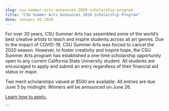 ```yaml
---
slug: csu-summer-arts-announces-2020-scholarship-program
title: "CSU Summer Arts Announces 2020 Scholarship Program"
date: January 01 2020
---
```


 
<p>
  For over 30 years, CSU Summer Arts has assembled some of the world’s best
  creative artists to teach and inspire students across all art genres. Due to
  the impact of COVID-19, CSU Summer Arts was forced to cancel the 2020 season.
  However, to foster creativity and inspire hope, the CSU Summer Arts program
  has established a one-time scholarship opportunity open to any current
  California State University student. All students are encouraged to apply and
  submit an entry regardless of their financial aid status or major.
</p>
<p>
  Two merit scholarships valued at $500 are available. All entries are due June
  5 by midnight. Winners will be announced on June 26.
</p>
<p>
  <a href="https://www.facebook.com/CSUSummerArts/posts/10157130206658038"
    >Learn how to apply.</a
  >
</p>
```
